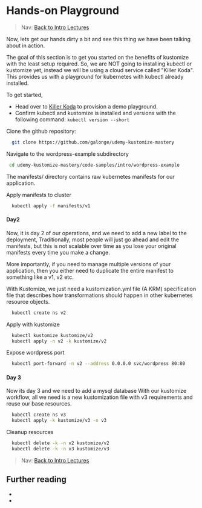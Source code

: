 # Hands-on Playground

> Nav: [Back to Intro Lectures](../README.md)

Now, lets get our hands dirty a bit and see this thing we have been talking about in action.

The goal of this section is to get you started on the benefits of kustomize with the least setup required.
So, we are NOT going to installing kubectl or kustomize yet, instead we will be using a cloud service 
called "Killer Koda". This provides us with a playground for kubernetes with kubectl already installed. 

To get started,
- Head over to [Killer Koda](https://killercoda.com/kubernetes/scenario/a-playground) to provision a demo playground.
- Confirm kubectl and kustomize is installed and versions with the following command: `kubectl version --short`

Clone the github repository:
```sh 
  git clone https://github.com/galonge/udemy-kustomize-mastery
```

Navigate to the wordpress-example subdirectory
```sh
 cd udemy-kustomize-mastery/code-samples/intro/wordpress-example
```

The manifests/ directory contains raw kubernetes manifests for our application.

Apply manifests to cluster
```sh
  kubectl apply -f manifests/v1
```

#### Day2
Now, it is day 2 of our operations, and we need to add a new label to the deployment,
Traditionally, most people will just go ahead and edit the manifests, but this is not scalable over time 
as you lose your original manifests every time you make a change. 

More importantly, if you need to manage multiple 
versions of your application, then you either need to duplicate the entire manifest to something like a v1, v2 etc.

With Kustomize, we just need a kustomization.yml file (A KRM) specification file that describes how transformations should happen in other kubernetes resource objects.

```sh
  kubectl create ns v2
```

Apply with kustomize
```sh
  kubectl kustomize kustomize/v2
  kubectl apply -n v2 -k kustomize/v2
```

Expose wordpress port
```sh
  kubectl port-forward -n v2 --address 0.0.0.0 svc/wordpress 80:80
```

#### Day 3
Now its day 3 and we need to add a mysql database
With our kustomize workflow, all we need is a new kustomization file with v3 requirements and reuse our base resources.

```sh
  kubectl create ns v3
  kubectl apply -k kustomize/v3 -n v3
```


Cleanup resources
```sh
  kubectl delete -k -n v2 kustomize/v2
  kubectl delete -k -n v3 kustomize/v3
```
> Nav: [Back to Intro Lectures](../README.md)

## Further reading

- 
- 
